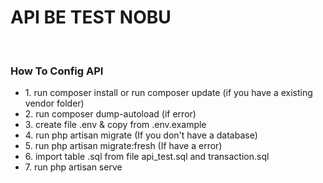 
<h1>API BE TEST NOBU</h1>

<br/>
<h3>How To Config API</h3>
<ul>
    <li>1. run composer install or run composer update (if you have a existing vendor folder)</li>
    <li>2. run composer dump-autoload (if error)</li>
    <li>3. create file .env & copy from .env.example</li>
    <li>4. run php artisan migrate (If you don't have a database)</li>
    <li>5. run php artisan migrate:fresh (If have a error)</li>
    <li>6. import table .sql from file api_test.sql and transaction.sql</li>
    <li>7. run php artisan serve </li>
</ul>
<br/>